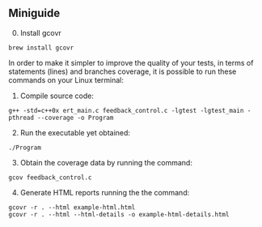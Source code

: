 ## Miniguide 

0. Install gcovr
```
brew install gcovr
```
In order to make it simpler to improve the quality of your tests, in terms of statements (lines) and branches coverage, it is possible to run these commands on your Linux terminal:
 
1. Compile source code:
```
g++ -std=c++0x ert_main.c feedback_control.c -lgtest -lgtest_main -pthread --coverage -o Program
```
2. Run the executable yet obtained:
```
./Program 
```
3. Obtain the coverage data by running the command:
```
gcov feedback_control.c
```
4. Generate HTML reports running the the command:
``` 
gcovr -r . --html example-html.html
gcovr -r . --html --html-details -o example-html-details.html
```
 
 
